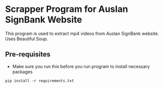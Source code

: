 # Scrapper Program for Auslan SignBank Website

This program is used to extract mp4 videos from Auslan SignBank website. Uses Beautiful Soup.

## Pre-requisites
* Make sure you run this before you run program to install necessary packages
```
pip install -r requirements.txt
```
